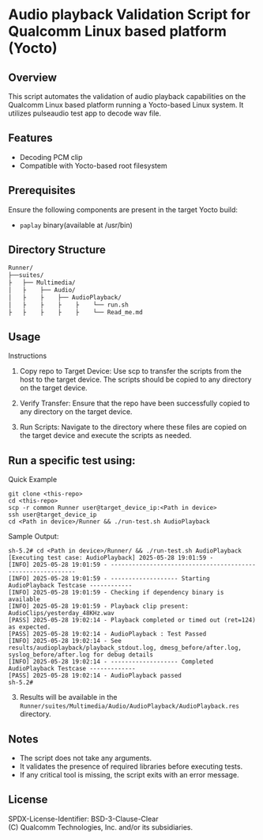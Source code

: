 # Audio playback Validation Script for Qualcomm Linux based platform (Yocto)

## Overview

This script automates the validation of audio playback capabilities on the Qualcomm Linux based platform running a Yocto-based Linux system. It utilizes pulseaudio test app to decode wav file.

## Features

- Decoding PCM clip
- Compatible with Yocto-based root filesystem

## Prerequisites

Ensure the following components are present in the target Yocto build:

- `paplay` binary(available at /usr/bin) 

## Directory Structure

```bash
Runner/
├──suites/
├   ├── Multimedia/
│   ├    ├── Audio/
│   ├    ├    ├── AudioPlayback/
│   ├    ├    ├    ├    └── run.sh
├   ├    ├    ├    ├    └── Read_me.md
```

## Usage


Instructions

1. Copy repo to Target Device: Use scp to transfer the scripts from the host to the target device. The scripts should be copied to any directory on the target device.

2. Verify Transfer: Ensure that the repo have been successfully copied to any directory on the target device.

3. Run Scripts: Navigate to the directory where these files are copied on the target device and execute the scripts as needed.

Run a specific test using:
---
Quick Example
```
git clone <this-repo>
cd <this-repo>
scp -r common Runner user@target_device_ip:<Path in device>
ssh user@target_device_ip 
cd <Path in device>/Runner && ./run-test.sh AudioPlayback
```
Sample Output:
```
sh-5.2# cd <Path in device>/Runner/ && ./run-test.sh AudioPlayback
[Executing test case: AudioPlayback] 2025-05-28 19:01:59 -
[INFO] 2025-05-28 19:01:59 - ------------------------------------------------------------
[INFO] 2025-05-28 19:01:59 - ------------------- Starting AudioPlayback Testcase ------------
[INFO] 2025-05-28 19:01:59 - Checking if dependency binary is available
[INFO] 2025-05-28 19:01:59 - Playback clip present: AudioClips/yesterday_48KHz.wav
[PASS] 2025-05-28 19:02:14 - Playback completed or timed out (ret=124) as expected.
[PASS] 2025-05-28 19:02:14 - AudioPlayback : Test Passed
[INFO] 2025-05-28 19:02:14 - See results/audioplayback/playback_stdout.log, dmesg_before/after.log, syslog_before/after.log for debug details
[INFO] 2025-05-28 19:02:14 - ------------------- Completed AudioPlayback Testcase -------------
[PASS] 2025-05-28 19:02:14 - AudioPlayback passed
sh-5.2#
```
3. Results will be available in the `Runner/suites/Multimedia/Audio/AudioPlayback/AudioPlayback.res` directory.


## Notes

- The script does not take any arguments.
- It validates the presence of required libraries before executing tests.
- If any critical tool is missing, the script exits with an error message.

## License

SPDX-License-Identifier: BSD-3-Clause-Clear  
(C) Qualcomm Technologies, Inc. and/or its subsidiaries.
